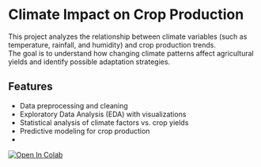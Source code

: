 # Climate Impact on Crop Production

This project analyzes the relationship between climate variables (such as temperature, rainfall, and humidity) and crop production trends.  
The goal is to understand how changing climate patterns affect agricultural yields and identify possible adaptation strategies.

## Features
- Data preprocessing and cleaning
- Exploratory Data Analysis (EDA) with visualizations
- Statistical analysis of climate factors vs. crop yields
- Predictive modeling for crop production
- 
[![Open In Colab](https://colab.research.google.com/assets/colab-badge.svg)](https://colab.research.google.com/github/Sam74012/Climate_impact_on_crop_production/blob/main/Climate_impact_on_crop_production.ipynb)
